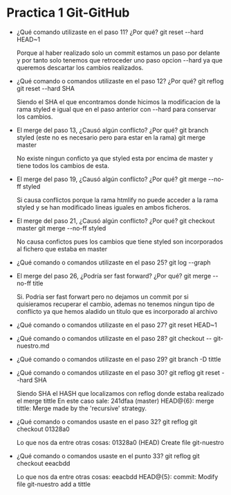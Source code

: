 Practica 1 Git-GitHub
=====================

- ¿Qué comando utilizaste en el paso 11? ¿Por qué?
    git reset --hard HEAD~1

    Porque al haber realizado solo un commit estamos un paso por delante y por tanto solo tenemos que retroceder uno paso opcion --hard ya que queremos descartar los cambios realizados.
    
- ¿Qué comando o comandos utilizaste en el paso 12? ¿Por qué?
    git reflog
    git reset --hard SHA

    Siendo el SHA el que encontramos donde hicimos la modificacion de la rama styled e igual que en el paso anterior con --hard para conservar los cambios.
    
- El merge del paso 13, ¿Causó algún conflicto? ¿Por qué?
    git branch styled (este no es necesario pero para estar en la rama)
    git merge master

    No existe ningun conficto ya que styled esta por encima de master y tiene todos los cambios de esta.
    
- El merge del paso 19, ¿Causó algún conflicto? ¿Por qué?
    git merge --no-ff styled

    Si causa conflictos porque la rama htmlify no puede acceder a la rama styled y se han modificado lineas iguales en ambos ficheros.
    
- El merge del paso 21, ¿Causó algún conflicto? ¿Por qué?
    git checkout master
    git merge --no-ff styled

    No causa confictos pues los cambios que tiene styled son incorporados al fichero que estaba en master
    
- ¿Qué comando o comandos utilizaste en el paso 25?
    git log  --graph

- El merge del paso 26, ¿Podría ser fast forward? ¿Por qué?
    git merge --no-ff title

    Si. Podria ser fast forwart pero no dejamos un commit por si quisieramos recuperar el cambio, ademas no tenemos ningun tipo de conflicto ya que hemos aladido un titulo que es incorporado al archivo
    
- ¿Qué comando o comandos utilizaste en el paso 27?
    git reset HEAD~1

- ¿Qué comando o comandos utilizaste en el paso 28?
    git checkout -- git-nuestro.md

- ¿Qué comando o comandos utilizaste en el paso 29?
    git branch -D tittle

- ¿Qué comando o comandos utilizaste en el paso 30?
    git reflog
    git reset --hard SHA

    Siendo SHA el HASH que localizamos con reflog donde estaba realizado el merge tittle
    En este caso sale: 241dfaa (master) HEAD@{6}: merge tittle: Merge made by the 'recursive' strategy.
    
- ¿Qué comando o comandos usaste en el paso 32?
    git reflog
    git checkout 01328a0

    Lo que nos da entre otras cosas: 01328a0 (HEAD) Create file git-nuestro
    
- ¿Qué comando o comandos usaste en el punto 33?
    git reflog
    git checkout eeacbdd

    Lo que nos da entre otras cosas: eeacbdd HEAD@{5}: commit: Modify file git-nuestro add a tittle

